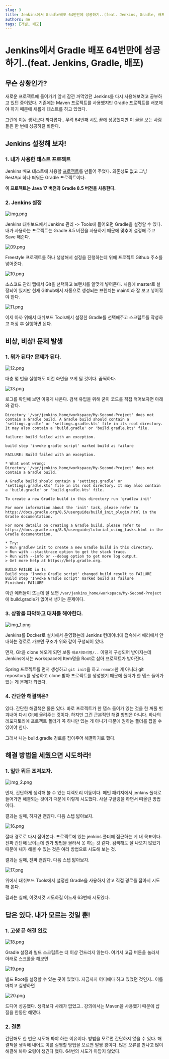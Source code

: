 ```yaml
---
slug: 3
title: Jenkins에서 Gradle배포 64번만에 성공하기..(feat. Jenkins, Gradle, 배포)
authors: me
tags: [개발, 배포]
---
```


# Jenkins에서 Gradle 배포 64번만에 성공하기..(feat. Jenkins, Gradle, 배포)

## 무슨 상황인가?

새로운 프로젝트에 들어가기 앞서 잠깐 까먹었던 Jenkins를 다시 사용해보려고 공부하고 있던 중이었다. 기존에는 Maven 프로젝트를 사용했지만 Gradle 프로젝트를 배포해야 하기 때문에 새롭게 테스트를 하고 있었다.

그런데 이놈 생각보다 까다롭다.. 무려 64번째 시도 끝에 성공했지만 이 글을 보는 사람들은 한 번에 성공하길 바란다.

## Jenkins 설정해 보자!

### 1. 내가 사용한 테스트 프로젝트

Jenkins 배포 테스트에 사용할 [프로젝트](https://github.com/ohju96/default-jenkins-test)를 만들어 주었다. 의존성도 없고 그냥 RestApi 하나 띄워둔 Gradle 프로젝트이다.

**이 프로젝트는 Java 17 버전과 Gradle 8.5 버전을 사용한다.**

### 2. Jenkins 설정

![img.png](img.png)

Jenkins 대쉬보드에서 Jenkins 관리 -> Tools에 들어오면 Gradle을 설정할 수 있다. 내가 사용하는 프로젝트는 Gradle 8.5 버전을 사용하기 때문에 맞추어 설정해 주고 Save 해준다.

![09.png](img%2F09.png)

Freestyle 프로젝트를 하나 생성해서 설정을 진행하는데 위에 프로젝트 Github 주소를 넣어준다.

![10.png](img%2F10.png)

소스코드 관리 탭에서 Git을 선택하고 브랜치를 알맞게 넣어준다. 처음에 master로 설정되어 있지만 현재 Github에서 자동으로 생성되는 브렌치는 main이라 잘 보고 넣어줘야 한다.

![11.png](img%2F11.png)

이제 아까 위에서 대쉬보드 Tools에서 설정한 Gradle를 선택해주고 스크립트를 작성하고 저장 후 실행하면 된다.

## 비상, 비상! 문제 발생

### 1. 뭐가 된다? 문제가 된다.

![12.png](img%2F12.png)

대충 몇 번을 실행해도 이런 화면을 보게 될 것이다. 끔찍하다.

![13.png](img%2F13.png)

로그를 확인해 보면 이렇게 나온다. 검색 유입을 위해 굳이 코드를 직접 적어보자면 아래와 같다.

```text
Directory '/var/jenkins_home/workspace/My-Second-Project' does not contain a Gradle build. A Gradle build should contain a 'settings.gradle' or 'settings.gradle.kts' file in its root directory. It may also contain a 'build.gradle' or 'build.gradle.kts' file.
```

```text
failure: build failed with an exception.
```

```text
build step 'invoke gradle script' marked build as failure
```

```text
FAILURE: Build failed with an exception.

* What went wrong:
Directory '/var/jenkins_home/workspace/My-Second-Project' does not contain a Gradle build.

A Gradle build should contain a 'settings.gradle' or 'settings.gradle.kts' file in its root directory. It may also contain a 'build.gradle' or 'build.gradle.kts' file.

To create a new Gradle build in this directory run 'gradlew init'

For more information about the 'init' task, please refer to https://docs.gradle.org/8.5/userguide/build_init_plugin.html in the Gradle documentation.

For more details on creating a Gradle build, please refer to https://docs.gradle.org/8.5/userguide/tutorial_using_tasks.html in the Gradle documentation.

* Try:
> Run gradlew init to create a new Gradle build in this directory.
> Run with --stacktrace option to get the stack trace.
> Run with --info or --debug option to get more log output.
> Get more help at https://help.gradle.org.

BUILD FAILED in 1s
Build step 'Invoke Gradle script' changed build result to FAILURE
Build step 'Invoke Gradle script' marked build as failure
Finished: FAILURE
```

이런 에러들이 뜨는데 잘 보면 `/var/jenkins_home/workspace/My-Second-Project`에 build.gradle가 없어서 생기는 문제이다.

### 3. 상황을 파악하고 대처를 해야한다.

![img_1.png](img_1.png)

Jenkins를 Docker로 설치해서 운영했는데 Jenkins 컨테이너에 접속해서 에러에서 안내하는 경로로 가보면 구조가 위와 같이 구성되어 있다.

먼저, Git을 clone 해오게 되면 보통 `레포지토리명/..` 이렇게 구성되어 받아지는데 Jenkins에서는 workspace에 Item명을 Root로 삼아 프로젝트가 받아진다.

Spring 프로젝트를 먼저 생성하고 `git init`을 하고 `remote`한 게 아니라 git repository를 생성하고 clone 받아 프로젝트를 생성했기 때문에 폴더가 한 댑스 들어가 있는 게 문제가 되었다.

### 4. 간단한 해결책은?

있다. 간단한 해결책은 물론 있다. 바로 프로젝트가 한 댑스 들어가 있는 것을 한 꺼풀 벗겨내어 다시 Git에 올려주는 것이다. 하지만 그건 근본적인 해결 방법은 아니다. 하나의 레포지토리에 프로젝트 폴더가 꼭 하나만 있는 게 아니기 때문에 원하는 폴더를 잡을 수 있어야 한다.

그래서 나는 build.gradle 경로를 잡아주어 해결하기로 했다.

## 해결 방법을 세웠으면 시도하라!

### 1. 일단 뭐든 조져보자.

![img_2.png](img_2.png)

먼저, 간단하게 생각해 볼 수 있는 디렉토리 이동이다. 메인 패키지에서 jenkins 폴더로 들어가면 해결되는 것이기 때문에 이렇게 시도했다. 사실 구글링을 하면서 떠올린 방법이다.

결과는 실패, 하지만 괜찮다. 다음 스텝 밟아보자.

![16.png](img%2F16.png)

절대 경로로 다시 잡아본다. 프로젝트에 있는 jenkins 폴더에 접근하는 게 내 목표이다. 진짜 간단해 보이는데 뭔가 방법을 몰라서 못 하는 것 같다. 검색해도 잘 나오지 않았기 때문에 내가 해볼 수 있는 것은 여러 방법으로 시도해 보는 것.

결과는 실패, 진짜 괜찮다. 다음 스텝 밟아보자.

![17.png](img%2F17.png)

위에서 대쉬보드 Tools에서 설정한 Gradle을 사용하지 않고 직접 경로를 잡아서 시도해 본다.

결과는 실패, 이것저것 시도하길 어느새 63번째 시도였다.

## 답은 있다. 내가 모르는 것일 뿐!

### 1. 고생 끝 해결 완료

![18.png](img%2F18.png)

Gradle 설정과 빌드 스크립트는 더 이상 건드리지 않는다. 여기서 고급 버튼을 눌러서 아래로 스크롤을 해보면

![19.png](img%2F19.png)

빌드 Root를 설정할 수 있는 곳이 있었다. 지금까지 어디에다 하고 있었던 것인지.. 이를 마치고 실행하면

![20.png](img%2F20.png)

드디어 성공했다. 생각보다 사례가 없었고.. 강의에서는 Maven을 사용했기 때문에 삽질을 한동안 해댔다.

### 2. 결론

간단해도 한 번은 시도해 봐야 하는 이유이다. 방법을 모르면 간단하지 않을 수 있다. 해결책을 생각해 내어도 이를 실행할 방법을 모르면 말짱 꽝이다. 많은 오류를 만나고 많이 해결해 봐야 요령이 생긴다 했다. 64번의 시도가 아깝지 않았다.